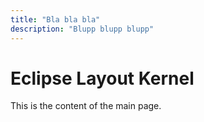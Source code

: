 ```yaml
---
title: "Bla bla bla"
description: "Blupp blupp blupp"
---
```


# Eclipse Layout Kernel

This is the content of the main page.